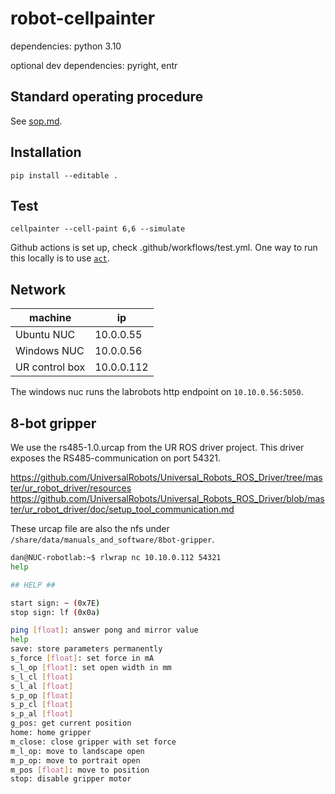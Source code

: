 # robot-cellpainter

dependencies: python 3.10

optional dev dependencies: pyright, entr

## Standard operating procedure

See [sop.md](https://github.com/pharmbio/robot-cellpainter/blob/main/sop.md).

## Installation

```
pip install --editable .
```

## Test

```
cellpainter --cell-paint 6,6 --simulate
```

Github actions is set up, check .github/workflows/test.yml. One way to run this locally is to use [`act`](https://github.com/nektos/act).

## Network

machine        | ip
---            | ---
Ubuntu NUC     | 10.0.0.55
Windows NUC    | 10.0.0.56
UR control box | 10.0.0.112

The windows nuc runs the labrobots http endpoint on `10.10.0.56:5050`.

## 8-bot gripper

We use the rs485-1.0.urcap from the UR ROS driver project.
This driver exposes the RS485-communication on port 54321.

https://github.com/UniversalRobots/Universal_Robots_ROS_Driver/tree/master/ur_robot_driver/resources
https://github.com/UniversalRobots/Universal_Robots_ROS_Driver/blob/master/ur_robot_driver/doc/setup_tool_communication.md

These urcap file are also the nfs under `/share/data/manuals_and_software/8bot-gripper`.

```sh
dan@NUC-robotlab:~$ rlwrap nc 10.10.0.112 54321
help

## HELP ##

start sign: ~ (0x7E)
stop sign: lf (0x0a)

ping [float]: answer pong and mirror value
help
save: store parameters permanently
s_force [float]: set force in mA
s_l_op [float]: set open width in mm
s_l_cl [float]
s_l_al [float]
s_p_op [float]
s_p_cl [float]
s_p_al [float]
g_pos: get current position
home: home gripper
m_close: close gripper with set force
m_l_op: move to landscape open
m_p_op: move to portrait open
m_pos [float]: move to position
stop: disable gripper motor
```
